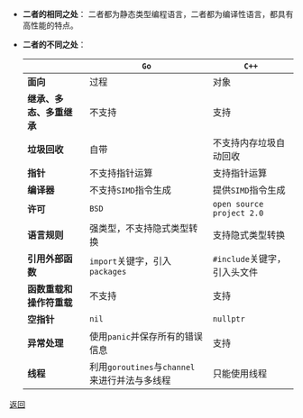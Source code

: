 
- **二者的相同之处**：
	二者都为静态类型编程语言，二者都为编译性语言，都具有高性能的特点。
- **二者的不同之处**：
	
	|| **`Go`** | **`C++`**
	| - | - | -
	| **面向** | 过程 | 对象
	| **继承、多态、多重继承** | 不支持 | 支持
	| **垃圾回收** | 自带 | 不支持内存垃圾自动回收
	| **指针** | 不支持指针运算 | 支持指针运算
	| **编译器** | 不支持`SIMD`指令生成 | 提供`SIMD`指令生成
	| **许可** | `BSD` | `open source project 2.0`
	| **语言规则** | 强类型，不支持隐式类型转换 | 支持隐式类型转换 
	| **引用外部函数** | `import`关键字，引入`packages` | `#include`关键字，引入头文件
	| **函数重载和操作符重载** | 不支持 | 支持
	| **空指针** | `nil` | `nullptr`
	| **异常处理** | 使用`panic`并保存所有的错误信息 | 支持
	| **线程** | 利用`goroutines`与`channel`来进行并法与多线程 | 只能使用线程

[返回](readme.md)